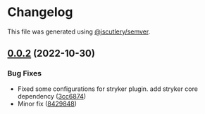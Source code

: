 # Changelog

This file was generated using [@jscutlery/semver](https://github.com/jscutlery/semver).

## [0.0.2](https://github.com/DiogoVCS/nx-graphql-mesh/compare/stryker-mutator-0.0.1...stryker-mutator-0.0.2) (2022-10-30)


### Bug Fixes

* Fixed some configurations for stryker plugin. add stryker core dependency ([3cc6874](https://github.com/DiogoVCS/nx-graphql-mesh/commit/3cc6874f342fcbb2e84a5ca1dc994e9319bd6c32))
* Minor fix ([8429848](https://github.com/DiogoVCS/nx-graphql-mesh/commit/8429848c037ddf6315cf65c09803d3d7abbb9aed))
